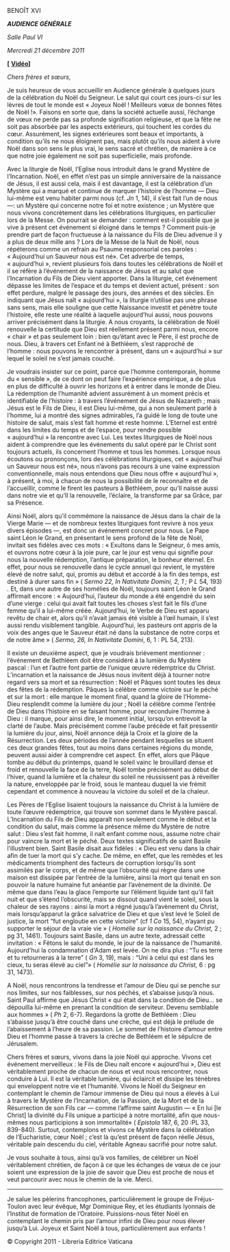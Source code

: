 BENOÎT XVI

***AUDIENCE GÉNÉRALE***

*Salle Paul VI*

*Mercredi  21 décembre 2011*

**[** **[Vidéo](http://player.rv.va/vaticanplayer.asp?language=it&tic=VA_9QHO3SCE)]**

*Chers frères et sœurs,*

Je suis heureux de vous accueillir en Audience générale à quelques jours de la célébration du Noël du Seigneur. Le salut qui court ces jours-ci sur les lèvres de tout le monde est « Joyeux Noël ! Meilleurs vœux de bonnes fêtes de Noël !». Faisons en sorte que, dans la société actuelle aussi, l’échange de vœux ne perde pas sa profonde signification religieuse, et que la fête ne soit pas absorbée par les aspects extérieurs, qui touchent les cordes du cœur. Assurément, les signes extérieures sont beaux et importants, à condition qu’ils ne nous éloignent pas, mais plutôt qu’ils nous aident à vivre Noël dans son sens le plus vrai, le sens sacré et chrétien, de manière à ce que notre joie également ne soit pas superficielle, mais profonde.

Avec la liturgie de Noël, l’Eglise nous introduit dans le grand Mystère de l’Incarnation. Noël, en effet n’est pas un simple anniversaire de la naissance de Jésus, il est aussi cela, mais il est davantage, il est la célébration d’un Mystère qui a marqué et continue de marquer l’histoire de l’homme — Dieu lui-même est venu habiter parmi nous (cf. *Jn* 1, 14), il s’est fait l’un de nous —: un Mystère qui concerne notre foi et notre existence ; un Mystère que nous vivons concrètement dans les célébrations liturgiques, en particulier lors de la Messe. On pourrait se demander : comment est-il possible que je vive à présent cet événement si éloigné dans le temps ? Comment puis-je prendre part de façon fructueuse à la naissance du Fils de Dieu advenue il y a plus de deux mille ans ? Lors de la Messe de la Nuit de Noël, nous répéterons comme un refrain au Psaume responsorial ces paroles : « Aujourd’hui un Sauveur nous est né». Cet adverbe de temps, « aujourd’hui », revient plusieurs fois dans toutes les célébrations de Noël et il se réfère à l’événement de la naissance de Jésus et au salut que l’Incarnation du Fils de Dieu vient apporter. Dans la liturgie, cet événement dépasse les limites de l’espace et du temps et devient actuel, présent : son effet perdure, malgré le passage des jours, des années et des siècles. En indiquant que Jésus naît « aujourd’hui », la liturgie n’utilise pas une phrase sans sens, mais elle souligne que cette Naissance investit et pénètre toute l’histoire, elle reste une réalité à laquelle aujourd’hui aussi, nous pouvons arriver précisément dans la liturgie. A nous croyants, la célébration de Noël renouvelle la certitude que Dieu est réellement présent parmi nous, encore « chair » et pas seulement loin : bien qu’étant avec le Père, il est proche de nous. Dieu, à travers cet Enfant né à Bethléem, s’est rapproché de l’homme : nous pouvons le rencontrer à présent, dans un « aujourd’hui » sur lequel le soleil ne s’est jamais couché.

Je voudrais insister sur ce point, parce que l’homme contemporain, homme du « sensible », de ce dont on peut faire l’expérience empirique, a de plus en plus de difficulté à ouvrir les horizons et à entrer dans le monde de Dieu. La rédemption de l’humanité advient assurément à un moment précis et identifiable de l’histoire : à travers l’événement de Jésus de Nazareth ; mais Jésus est le Fils de Dieu, il est Dieu lui-même, qui a non seulement parlé à l’homme, lui a montré des signes admirables, l’a guidé le long de toute une histoire de salut, mais s’est fait homme et reste homme. L’Eternel est entré dans les limites du temps et de l’espace, pour rendre possible « aujourd’hui » la rencontre avec Lui. Les textes liturgiques de Noël nous aident à comprendre que les événements du salut opéré par le Christ sont toujours actuels, ils concernent l’homme et tous les hommes. Lorsque nous écoutons ou prononçons, lors des célébrations liturgiques, cet « aujourd’hui un Sauveur nous est né», nous n’avons pas recours à une vaine expression conventionnelle, mais nous entendons que Dieu nous offre « aujourd’hui », à présent, à moi, à chacun de nous la possibilité de le reconnaître et de l’accueillir, comme le firent les pasteurs à Bethléem, pour qu’Il naisse aussi dans notre vie et qu’Il la renouvelle, l’éclaire, la transforme par sa Grâce, par sa Présence.

Ainsi Noël, alors qu’il commémore la naissance de Jésus dans la chair de la Vierge Marie — et de nombreux textes liturgiques font revivre à nos yeux divers épisodes —, est donc un événement concret pour nous. Le Pape saint Léon le Grand, en présentant le sens profond de la fête de Noël, invitait ses fidèles avec ces mots : « Exultons dans le Seigneur, ô mes amis, et ouvrons notre cœur à la joie pure, car le jour est venu qui signifie pour nous la nouvelle rédemption, l’antique préparation, le bonheur éternel. En effet, pour nous se renouvelle dans le cycle annuel qui revient, le mystère élevé de notre salut, qui, promis au début et accordé à la fin des temps, est destiné à durer sans fin » ( *Sermo 22, In Nativitate Domini, 2, 1 ;* P *L* 54, 193) *.* Et, dans une autre de ses homélies de Noël, toujours saint Léon le Grand affirmait encore : « Aujourd’hui, l’auteur du monde a été engendré du sein d’une vierge : celui qui avait fait toutes les choses s’est fait le fils d’une femme qu’il a lui-même créée. Aujourd’hui, le Verbe de Dieu est apparu revêtu de chair et, alors qu’il n’avait jamais été visible à l’œil humain, il s’est aussi rendu visiblement tangible. Aujourd’hui, les pasteurs ont appris de la voix des anges que le Sauveur était né dans la substance de notre corps et de notre âme » ( *Sermo, 26, In Nativitate Domini*, 6, 1 : PL 54, 213).

Il existe un deuxième aspect, que je voudrais brièvement mentionner : l’événement de Bethléem doit être considéré à la lumière du Mystère pascal : l’un et l’autre font partie de l’unique œuvre rédemptrice du Christ. L’incarnation et la naissance de Jésus nous invitent déjà à tourner notre regard vers sa mort et sa résurrection : Noël et Pâques sont toutes les deux des fêtes de la rédemption. Pâques la célèbre comme victoire sur le péché et sur la mort : elle marque le moment final, quand la gloire de l’Homme-Dieu resplendit comme la lumière du jour ; Noël la célèbre comme l’entrée de Dieu dans l’histoire en se faisant homme, pour reconduire l’homme à Dieu : il marque, pour ainsi dire, le moment initial, lorsqu’on entrevoit la clarté de l’aube. Mais précisément comme l’aube précède et fait pressentir la lumière du jour, ainsi, Noël annonce déjà la Croix et la gloire de la Résurrection. Les deux périodes de l’année pendant lesquelles se situent ces deux grandes fêtes, tout au moins dans certaines régions du monde, peuvent aussi aider à comprendre cet aspect. En effet, alors que Pâque tombe au début du printemps, quand le soleil vainc le brouillard dense et froid et renouvelle la face de la terre, Noël tombe précisément au début de l’hiver, quand la lumière et la chaleur du soleil ne réussissent pas à réveiller la nature, enveloppée par le froid, sous le manteau duquel la vie frémit cependant et commence à nouveau la victoire du soleil et de la chaleur.

Les Pères de l’Eglise lisaient toujours la naissance du Christ à la lumière de toute l’œuvre rédemptrice, qui trouve son sommet dans le Mystère pascal. L’Incarnation du Fils de Dieu apparaît non seulement comme le début et la condition du salut, mais comme la présence même du Mystère de notre salut : Dieu s’est fait homme, il naît enfant comme nous, assume notre chair pour vaincre la mort et le péché. Deux textes significatifs de saint Basile l’illustrent bien. Saint Basile disait aux fidèles : « Dieu est venu dans la chair afin de tuer la mort qui s’y cache. De même, en effet, que les remèdes et les médicaments triomphent des facteurs de corruption lorsqu’ils sont assimilés par le corps, et de même que l’obscurité qui règne dans une maison est dissipée par l’entrée de la lumière, ainsi la mort qui tenait en son pouvoir la nature humaine fut anéantie par l’avènement de la divinité. De même que dans l’eau la glace l’emporte sur l’élément liquide tant qu’il fait nuit et que s’étend l’obscurité, mais se dissout quand vient le soleil, sous la chaleur de ses rayons : ainsi la mort a régné jusqu’à l’avènement du Christ, mais lorsqu’apparut la grâce salvatrice de Dieu et que s’est levé le Soleil de justice, la mort “fut engloutie en cette victoire” (cf *1 Co* 15, 54), n’ayant pu supporter le séjour de la vraie vie » ( *Homélie sur la naissance du Christ,* 2 ; pg 31, 1461). Toujours saint Basile, dans un autre texte, adressait cette invitation : « Fêtons le salut du monde, le jour de la naissance de l'humanité. Aujourd'hui la condamnation d'Adam est levée. On ne dira plus : “Tu es terre et tu retourneras à la terre” ( *Gn* 3, 19), mais : “Uni à celui qui est dans les cieux, tu seras élevé au ciel”» ( *Homélie sur la naissance du Christ,* 6 : pg 31, 1473).

A Noël, nous rencontrons la tendresse et l’amour de Dieu qui se penche sur nos limites, sur nos faiblesses, sur nos péchés, et s’abaisse jusqu’à nous. Saint Paul affirme que Jésus Christ « qui était dans la condition de Dieu... se dépouilla lui-même en prenant la condition de serviteur. Devenu semblable aux hommes » ( *Ph* 2, 6-7). Regardons la grotte de Bethléem : Dieu s’abaisse jusqu’à être couché dans une crèche, qui est déjà le prélude de l’abaissement à l’heure de sa passion. Le sommet de l’histoire d’amour entre Dieu et l’homme passe à travers la crèche de Bethléem et le sépulcre de Jérusalem.

Chers frères et sœurs, vivons dans la joie Noël qui approche. Vivons cet événement merveilleux : le Fils de Dieu naît encore « aujourd’hui », Dieu est véritablement proche de chacun de nous et veut nous rencontrer, nous conduire à Lui. Il est la véritable lumière, qui éclaircit et dissipe les ténèbres qui enveloppent notre vie et l’humanité. Vivons le Noël du Seigneur en contemplant le chemin de l’amour immense de Dieu qui nous a élevés à Lui à travers le Mystère de l’Incarnation, de la Passion, de la Mort et de la Résurrection de son Fils car — comme l’affirme saint Augustin — « En lui [le Christ] la divinité du Fils unique a participé à notre mortalité, afin que nous-mêmes nous participions à son immortalité» ( *Epistola* 187, 6, 20 :PL 33, 839-840). Surtout, contemplons et vivons ce Mystère dans la célébration de l’Eucharistie, cœur Noël ; c’est là qu’est présent de façon réelle Jésus, véritable pain descendu du ciel, véritable Agneau sacrifié pour notre salut.

Je vous souhaite à tous, ainsi qu’à vos familles, de célébrer un Noël véritablement chrétien, de façon à ce que les échanges de vœux de ce jour soient une expression de la joie de savoir que Dieu est proche de nous et veut parcourir avec nous le chemin de la vie. Merci.

* * *

Je salue les pèlerins francophones, particulièrement le groupe de Fréjus-Toulon avec leur évêque, Mgr Dominique Rey, et les étudiants lyonnais de l’Institut de formation de l’Oratoire. Puissions-nous fêter Noël en contemplant le chemin pris par l’amour infini de Dieu pour nous élever jusqu’à Lui. Joyeux et Saint Noël à tous, particulièrement aux enfants !

© Copyright 2011 - Libreria Editrice Vaticana